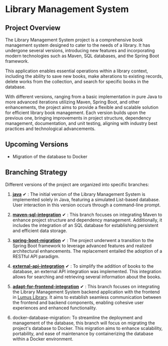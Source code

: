 # Library Management System

## Project Overview

The Library Management System project is a comprehensive book management system designed to cater to the needs of a library. It has undergone several versions, introducing new features and incorporating modern technologies such as Maven, SQL databases, and the Spring Boot framework.

This application enables essential operations within a library context, including the ability to save new books, make alterations to existing records, delete works from the collection, and search for specific books in the database.

With different versions, ranging from a basic implementation in pure Java to more advanced iterations utilizing Maven, Spring Boot, and other enhancements, the project aims to provide a flexible and scalable solution for efficient library book management. Each version builds upon the previous one, bringing improvements in project structure, dependency management, documentation, and unit testing, aligning with industry best practices and technological advancements.

## Upcoming Versions

- Migration of the database to Docker

## Branching Strategy

Different versions of the project are organized into specific branches:

1. [**java**](https://github.com/Pris-c/library-manager/tree/java) ✔ : The initial version of the Library Management System is implemented solely in Java, featuring a simulated List-based database. User interaction in this version occurs through a command-line prompt.

2. [**maven-sql-integration**](https://github.com/Pris-c/library-manager/tree/maven-sql-integration) ✔ : This branch focuses on integrating Maven to enhance project structure and dependency management. Additionally, it includes the integration of an SQL database for establishing persistent and efficient data storage.

3. [**spring-boot-migration**](https://github.com/Pris-c/library-manager/tree/spring-boot-migration) ✔ : The project underwent a transition to the Spring Boot framework to leverage advanced features and realized architectural enhancements. The replacement entailed the adoption of a RESTful API paradigm.

4. [**external-api-integration**](https://github.com/Pris-c/library-manager/blob/spring-boot-migration/README.md) ✔ : To simplify the addition of books to the database, an external API integration was implemented. This integration allows for searching and retrieving several information about the books.

5. [**adapt-for-frontend-integration**](https://github.com/Pris-c/library-manager/tree/adapt-for-frontend-integration) ✔ : This branch focuses on integrating the Library Management System backend application with the frontend in [Lumus Library](https://github.com/Pris-c/lumus-library-angular). It aims to establish seamless communication between the frontend and backend components, enabling cohesive user experiences and enhanced functionality.

6. docker-database-migration: To streamline the deployment and management of the database, this branch will focus on migrating the project's database to Docker. This migration aims to enhance scalability, portability, and ease of maintenance by containerizing the database within a Docker environment.
